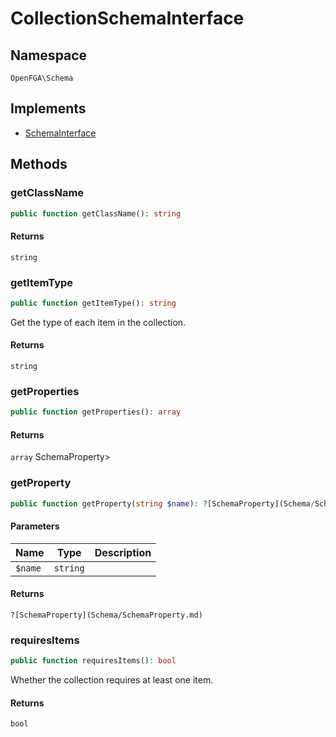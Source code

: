 # CollectionSchemaInterface


## Namespace
`OpenFGA\Schema`

## Implements
* [SchemaInterface](Schema/SchemaInterface.md)

## Methods
### getClassName


```php
public function getClassName(): string
```



#### Returns
`string` 

### getItemType


```php
public function getItemType(): string
```

Get the type of each item in the collection.


#### Returns
`string` 

### getProperties


```php
public function getProperties(): array
```



#### Returns
`array` SchemaProperty&gt;

### getProperty


```php
public function getProperty(string $name): ?[SchemaProperty](Schema/SchemaProperty.md)
```


#### Parameters
| Name | Type | Description |
|------|------|-------------|
| `$name` | `string` |  |

#### Returns
`?[SchemaProperty](Schema/SchemaProperty.md)` 

### requiresItems


```php
public function requiresItems(): bool
```

Whether the collection requires at least one item.


#### Returns
`bool` 

